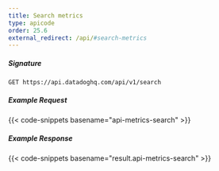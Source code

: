 ```yaml
---
title: Search metrics
type: apicode
order: 25.6
external_redirect: /api/#search-metrics
---
```


##### Signature
`GET https://api.datadoghq.com/api/v1/search`
##### Example Request
{{< code-snippets basename="api-metrics-search" >}}
##### Example Response
{{< code-snippets basename="result.api-metrics-search" >}}
